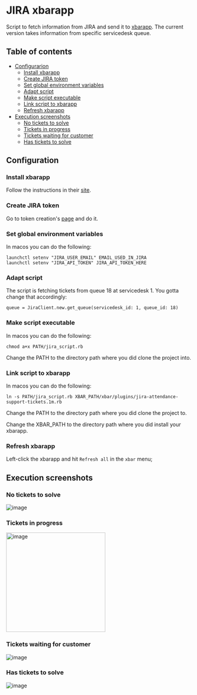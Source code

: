 # JIRA xbarapp

Script to fetch information from JIRA and send it to [xbarapp](https://xbarapp.com/).
The current version takes information from specific servicedesk queue.


## Table of contents

* [Configurarion](#configuration)
  - [Install xbarapp](#install-xbarapp)
  - [Create JIRA token](#create-jira-token)
  - [Set global environment variables](#set-global-environment-variables)
  - [Adapt script](#adapt-script)
  - [Make script executable](#make-script-executable)
  - [Link script to xbarapp](#link-script-to-xbarapp)
  - [Refresh xbarapp](#refresh-xbarapp)
* [Execution screenshots](#execution-screenshots)
  - [No tickets to solve](#no-tickets-to-solve)
  - [Tickets in progress](#tickets-in-progress)
  - [Tickets waiting for customer](#tickets-waiting-for-customer)
  - [Has tickets to solve](#has-tickets-to-solve)


## Configuration
### Install xbarapp
Follow the instructions in their [site](https://xbarapp.com/).

### Create JIRA token
Go to token creation's [page](https://id.atlassian.com/manage-profile/security/api-tokens) and do it.

### Set global environment variables
In macos you can do the following:

    launchctl setenv "JIRA_USER_EMAIL" EMAIL_USED_IN_JIRA
    launchctl setenv "JIRA_API_TOKEN" JIRA_API_TOKEN_HERE

### Adapt script
The script is fetching tickets from queue 18 at servicedesk 1.
You gotta change that accordingly:

    queue = JiraClient.new.get_queue(servicedesk_id: 1, queue_id: 18)

### Make script executable
In macos you can do the following:

    chmod a+x PATH/jira_script.rb

Change the PATH to the directory path where you did clone the project into.

### Link script to xbarapp
In macos you can do the following:

    ln -s PATH/jira_script.rb XBAR_PATH/xbar/plugins/jira-attendance-support-tickets.1m.rb

Change the PATH to the directory path where you did clone the project to.

Change the XBAR_PATH to the directory path where you did install your xbarapp.

### Refresh xbarapp
Left-click the xbarapp and hit `Refresh all` in the `xbar` menu;

## Execution screenshots
### No tickets to solve
![image](https://user-images.githubusercontent.com/1873442/160581965-61bdd4e0-3ae4-4c1b-a3d2-b2f54dbee6b0.png)

### Tickets in progress
<img width="268" alt="image" src="https://user-images.githubusercontent.com/1873442/160601268-69d60277-54c4-4d72-8826-42e2305643b5.png">


### Tickets waiting for customer
![image](https://user-images.githubusercontent.com/1873442/160582012-bf677637-b788-416e-b184-b588cf2426ea.png)

### Has tickets to solve
![image](https://user-images.githubusercontent.com/1873442/160582042-015c7bcc-07da-432d-be70-98b74cb52fb3.png)
